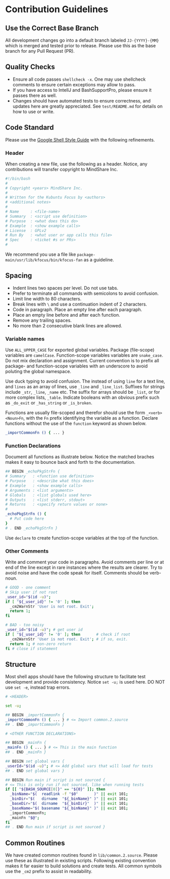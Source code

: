 # Contribution Guidelines

## Use the Correct Base Branch
All development changes go into a default branch labeled `JJ-{YYYY}-{MM}`
which is merged and tested prior to release. Please use this as the base
branch for any Pull Request (PR).

## Quality Checks
- Ensure all code passes `shellcheck -x`. One may use shellcheck comments to
  ensure certain exceptions may allow to pass.
- If you have access to IntellJ and BashSupportPro, please ensure it passes
  there as well.
- Changes should have automated tests to ensure correctness, and updates here
  are greatly appreciated. See `test/README.md` for details on how to use or
  write.

## Code Standard
Please use the [Google Shell Style Guide][_0090] with the following refinements.

### Header
When creating a new file, use the following as a header. Notice, any
contributions will transfer copyright to MindShare Inc.

```bash
#!/bin/bash
#
# Copyright <years> MindShare Inc.
#
# Written for the Kubuntu Focus by <authors>
# <additional notes>
#
# Name     : <file-name>
# Summary  : <script use definition>
# Purpose  : <what does this do>
# Example  : <show example calls>
# License  : GPLv2
# Run By   : <what user or app calls this file>
# Spec     : <ticket #s or PRs>
#
```

We recommend you use a file like `package-main/usr/lib/kfocus/bin/kfocus-fan`
as a guideline.

## Spacing
- Indent lines two spaces per level. Do not use tabs.
- Prefer to terminate all commands with semicolons to avoid confusion.
- Limit line width to 80 characters.
- Break lines with `\` and use a continuation indent of 2 characters.
- Code in paragraph. Place an empty line after each paragraph.
- Place an empty line before and after each function.
- Remove any trailing spaces.
- No more than 2 consecutive blank lines are allowed.

### Variable names
Use `ALL_UPPER_CASE` for exported global variables. Package (file-scope)
variables are `camelCase`. Function-scope variables variables are
`snake_case`. Do not mix declaration and assignment. Current convention is to
prefix all package- and function-scope variables with an underscore to avoid
poluting the global namespace.

Use duck typing to avoid confusion. The instead of using `line` for a text
line, and `lines` as an array of lines, use `_line` and `_line_list`. Suffixes
for strings include `_str`, `_line`, `_name` etc. The suffix for arrays should
be `_list`, or for more complex lists,  `_table`. Indicate booleans with an
obvious prefix such as `_do_exit` or `_has_string` or `_is_broken`.

Functions are usually file-scoped and therefor should use the form
`_<verb><Noun>Fn`, with the `Fn` prefix identifying the variable as a
function. Declare functions without the use of the `function` keyword as shown
below.

```bash
_importCommonFn () { ... }
```

### Function Declarations
Document all functions as illustrate below. Notice the matched braches makes
it easy to bounce back and forth to the documentation.

```bash
## BEGIN _echoPkgStrFn {
# Summary   : <function use definition>
# Purpose   : <describe what this does>
# Example   : <show example calls>
# Arguments : <list arguments>
# Globals   : <list globals used here>
# Outputs   : <list stderr, stdout>
# Returns   : <specify return values or none>
#
_echoPkgStrFn () {
  # Put code here
}
# . END _echoPkgStrFn }
```

Use `declare` to create function-scope variables at the top of the function.

### Other Comments
Write and comment your code in paragraphs. Avoid comments per line or at end
of the line except in rare instances where the results are clearer. Try to
avoid noise and have the code speak for itself. Comments should be verb-noun.

```bash
# GOOD - one comment
# Skip user if not root
_user_id="$(id -u)";
if [ "${_user_id}" != '0' ]; then
  _cm2WarnStr 'User is not root. Exit';
  return 1;
fi

# BAD - too noisy
_user_id="$(id -u)"; # get user id
if [ "${_user_id}" != '0' ]; then       # check if root
  _cm2WarnStr 'User is not root. Exit'; # if so, exit.
  return 1; # non-zero return
fi # close if statement
```

## Structure
Most shell apps should have the following structure to faclitate test
development and provide consistency. Notice `set -u;` is used here. DO NOT use
`set -e`, instead trap errors.

```bash
# <HEADER>

set -u;

## BEGIN _importCommonFn {
_importCommonFn () { ... } # <= Import common.2.source
## . END _importCommonFn }

# <OTHER FUNCTION DECLARATIONS>

## BEGIN _mainFn {
_mainFn () { ... } # <= This is the main function
## . END _mainFn }

## BEGIN set global vars {
_userId="$(id -u)"; # <= Add global vars that will load for tests
## . END set global vars }

## BEGIN Run main if script is not sourced {
# <= This is only run if not sourced, like when running tests
if [[ "${BASH_SOURCE[0]}" == "${0}" ]]; then
  _binName="$(  readlink -f "$0"       )" || exit 101;
  _binDir="$(   dirname  "${_binName}" )" || exit 101;
  _baseDir="$(  dirname  "${_binDir}"  )" || exit 101;
  _baseName="$( basename "${_binName}" )" || exit 101;
  _importCommonFn;
  _mainFn "$@";
fi
## . END Run main if script is not sourced }
```

## Common Routines
We have created common routines found in `lib/common.2.source`. Please use
these as illustrated in existing scripts. Following existing convention makes
it far easier to build solutions and create tests. All common symbols use the
`_cm2` prefix to assist in readability.

[_0090]:https://google.github.io/styleguide/shellguide.html
